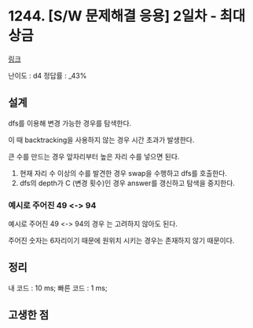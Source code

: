 # 1244. [S/W 문제해결 응용] 2일차 - 최대 상금

[링크](https://swexpertacademy.com/main/code/problem/problemDetail.do?contestProbId=AV15Khn6AN0CFAYD&categoryId=AV15Khn6AN0CFAYD&categoryType=CODE)

난이도 : d4
정답률 : \_43%

## 설계

dfs를 이용해 변경 가능한 경우를 탐색한다.

이 때 backtracking을 사용하지 않는 경우 시간 초과가 발생한다.

큰 수를 만드는 경우 앞자리부터 높은 자리 수를 넣으면 된다.

1. 현재 자리 수 이상의 수를 발견한 경우 swap을 수행하고 dfs를 호출한다.
2. dfs의 depth가 C (변경 횟수)인 경우 answer를 갱신하고 탐색을 중지한다.

### 예시로 주어진 49 <-> 94

예시로 주어진 49 <-> 94의 경우 는 고려하지 않아도 된다.

주어진 숫자는 6자리이기 때문에 원위치 시키는 경우는 존재하지 않기 때문이다.

## 정리

내 코드 : 10 ms;
빠른 코드 : 1 ms;

## 고생한 점
